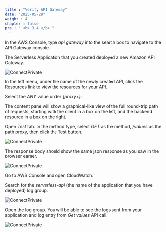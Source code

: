 ```yaml
---
title : "Verify API Gateway"
date: "2025-05-29"
weight : 4
chapter : false
pre : " <b> 3.4 </b> "
---
```



In the AWS Console, type *api gateway* into the search box to navigate to the API Gateway console.

The Serverless Application that you created deployed a new Amazon API Gateway.

![ConnectPrivate](../../images/3-Amazon-API-Gateway/3.10.png)

In the left menu, under the name of the newly created API, click the Resources link to view the resources for your API.

Select the *ANY* value under *{proxy+}*.

The content pane will show a graphical-like view of the full round-trip path of requests, starting with the client in a box on the left, and the backend resource in a box on the right.

Open *Test* tab. In the method type, select *GET* as the method, */values* as the path proxy, then click the Test button.

![ConnectPrivate](../../images/3-Amazon-API-Gateway/3.11.png)

The response body should show the same json response as you saw in the browser earlier.

![ConnectPrivate](../../images/3-Amazon-API-Gateway/3.12.png)

Go to AWS Console and open CloudWatch.

Search for the *serverless-api* (the name of the application that you have deployed) log group.

![ConnectPrivate](../../images/3-Amazon-API-Gateway/3.13.png)

Open the log group. You will be able to see the logs sent from your application and log entry from *Get values* API call.

![ConnectPrivate](../../images/3-Amazon-API-Gateway/3.14.png)